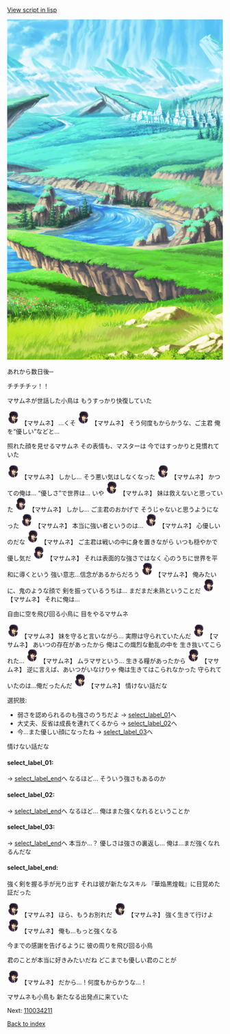[View script in lisp](../scripts/110011214.txt)

![plain.png](../images/backgrounds/plain.png)

あれから数日後─

チチチチッ！！

マサムネが世話した小鳥は
もうすっかり快復していた

<img src="../images/units/1100111.png" alt="1100111.png" height="34"/>
【マサムネ】
…くそ

<img src="../images/units/1100111.png" alt="1100111.png" height="34"/>
【マサムネ】
そう何度もからかうな、ご主君
俺を“優しい”などと…

照れた顔を見せるマサムネ
その表情も、マスターは
今ではすっかりと見慣れていた

<img src="../images/units/1100111.png" alt="1100111.png" height="34"/>
【マサムネ】
しかし…
そう悪い気はしなくなった

<img src="../images/units/1100111.png" alt="1100111.png" height="34"/>
【マサムネ】
かつての俺は…
“優しさ”で世界は…
いや

<img src="../images/units/1100111.png" alt="1100111.png" height="34"/>
【マサムネ】
妹は救えないと思っていた

<img src="../images/units/1100111.png" alt="1100111.png" height="34"/>
【マサムネ】
しかし…
ご主君のおかげで
そうじゃないと思うようになった

<img src="../images/units/1100111.png" alt="1100111.png" height="34"/>
【マサムネ】
本当に強い者というのは…

<img src="../images/units/1100111.png" alt="1100111.png" height="34"/>
【マサムネ】
心優しいのだな

<img src="../images/units/1100111.png" alt="1100111.png" height="34"/>
【マサムネ】
ご主君は戦いの中に身を置きながら
いつも穏やかで優し気だ

<img src="../images/units/1100111.png" alt="1100111.png" height="34"/>
【マサムネ】
それは表面的な強さではなく
心のうちに世界を平和に導くという
強い意志…信念があるからだろう

<img src="../images/units/1100111.png" alt="1100111.png" height="34"/>
【マサムネ】
俺みたいに、鬼のような顔で
剣を振っているうちは…
まだまだ未熟ということだ

<img src="../images/units/1100111.png" alt="1100111.png" height="34"/>
【マサムネ】
それに俺は…

自由に空を飛び回る小鳥に
目をやるマサムネ

<img src="../images/units/1100111.png" alt="1100111.png" height="34"/>
【マサムネ】
妹を守ると言いながら…
実際は守られていたんだ

<img src="../images/units/1100111.png" alt="1100111.png" height="34"/>
【マサムネ】
あいつの存在があったから
俺はこの熾烈な動乱の中を
生き抜いてこられた…

<img src="../images/units/1100111.png" alt="1100111.png" height="34"/>
【マサムネ】
ムラマサという…
生きる糧があったから

<img src="../images/units/1100111.png" alt="1100111.png" height="34"/>
【マサムネ】
逆に言えば、あいつがいなけりゃ
俺は生きてはこられなかった
守られていたのは…俺だったんだ

<img src="../images/units/1100111.png" alt="1100111.png" height="34"/>
【マサムネ】
情けない話だな

選択肢:
- 弱さを認められるのも強さのうちだよ → [select_label_01](#select_label_01)へ
- 大丈夫、反省は成長を連れてくるから → [select_label_02](#select_label_02)へ
- 今…また優しい顔になったね → [select_label_03](#select_label_03)へ


情けない話だな

#### select_label_01:
 → [select_label_end](#select_label_end)へ
なるほど…
そういう強さもあるのか

#### select_label_02:
 → [select_label_end](#select_label_end)へ
なるほど…
俺はまた強くなれるということか

#### select_label_03:
 → [select_label_end](#select_label_end)へ
本当か…？
優しさは強さの裏返し…
俺は…まだ強くなれるんだな

#### select_label_end:

強く剣を握る手が光り出す
それは彼が新たなスキル
『華焔黒煌戟』に目覚めた証だった

<img src="../images/units/1100111.png" alt="1100111.png" height="34"/>
【マサムネ】
ほら、もうお別れだ

<img src="../images/units/1100111.png" alt="1100111.png" height="34"/>
【マサムネ】
強く生きて行けよ

<img src="../images/units/1100111.png" alt="1100111.png" height="34"/>
【マサムネ】
俺も…もっと強くなる

今までの感謝を告げるように
彼の周りを飛び回る小鳥

君のことが本当に好きみたいだね
どこまでも優しい君のことが

<img src="../images/units/1100111.png" alt="1100111.png" height="34"/>
【マサムネ】
だから…！何度もからかうな…！

マサムネも小鳥も
新たなる出発点に来ていた


Next: [110034211](110034211.md)

[Back to index](index.md)
